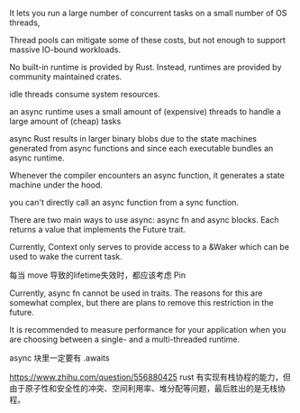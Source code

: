 It lets you run a large number of concurrent tasks on a small number of OS threads,

Thread pools can mitigate some of these costs, but not enough to support massive IO-bound workloads.

No built-in runtime is provided by Rust. Instead, runtimes are provided by community maintained crates.

idle threads consume system resources.

an async runtime uses a small amount of (expensive) threads to handle a large amount of (cheap) tasks

async Rust results in larger binary blobs due to the state machines generated from async functions and since each executable bundles an async runtime.

Whenever the compiler encounters an async function, it generates a state machine under the hood.

you can't directly call an async function from a sync function.

There are two main ways to use async: async fn and async blocks. 
Each returns a value that implements the Future trait.

Currently, Context only serves to provide access to a &Waker which can be used to wake the current task.

每当 move 导致的lifetime失效时，都应该考虑 Pin

Currently, async fn cannot be used in traits. 
The reasons for this are somewhat complex, but there are plans to remove this restriction in the future.

It is recommended to measure performance for your application when you are choosing between a single- and a multi-threaded runtime.

async 块里一定要有 .awaits 

https://www.zhihu.com/question/556880425
rust 有实现有栈协程的能力，但由于原子性和安全性的冲突、空间利用率、堆分配等问题，最后胜出的是无栈协程。

